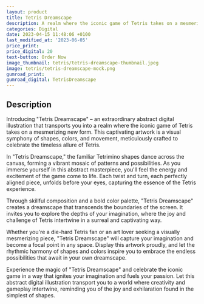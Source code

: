 ```yaml
---
layout: product
title: Tetris Dreamscape
description: A realm where the iconic game of Tetris takes on a mesmerizing new form.
categories: Digital
date: 2023-04-15 11:48:06 +0100
last_modified_at: '2023-06-05'
price_print: 
price_digital: 20
text-button: Order Now
image_thumbnail: tetris/tetris-dreamscape-thumbnail.jpeg
image: tetris/tetris-dreamscape-mock.png
gumroad_print: 
gumroad_digital: TetrisDreamscape
---
```


## Description
Introducing "Tetris Dreamscape" – an extraordinary abstract digital illustration that transports you into a realm where the iconic game of Tetris takes on a mesmerizing new form. This captivating artwork is a visual symphony of shapes, colors, and movement, meticulously crafted to celebrate the timeless allure of Tetris.

In "Tetris Dreamscape," the familiar Tetrimino shapes dance across the canvas, forming a vibrant mosaic of patterns and possibilities. As you immerse yourself in this abstract masterpiece, you'll feel the energy and excitement of the game come to life. Each twist and turn, each perfectly aligned piece, unfolds before your eyes, capturing the essence of the Tetris experience.

Through skillful composition and a bold color palette, "Tetris Dreamscape" creates a dreamscape that transcends the boundaries of the screen. It invites you to explore the depths of your imagination, where the joy and challenge of Tetris intertwine in a surreal and captivating way.

Whether you're a die-hard Tetris fan or an art lover seeking a visually mesmerizing piece, "Tetris Dreamscape" will capture your imagination and become a focal point in any space. Display this artwork proudly, and let the rhythmic harmony of shapes and colors inspire you to embrace the endless possibilities that await in your own dreamscape.

Experience the magic of "Tetris Dreamscape" and celebrate the iconic game in a way that ignites your imagination and fuels your passion. Let this abstract digital illustration transport you to a world where creativity and gameplay intertwine, reminding you of the joy and exhilaration found in the simplest of shapes.